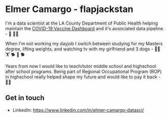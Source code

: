 # Elmer Camargo - flapjackstan

I'm a data scientist at the LA County Department of Public Health helping maintain the [COVID-19 Vaccine Dashboard](http://publichealth.lacounty.gov/media/coronavirus/vaccine/vaccine-dashboard.htm) and it's associated data pipeline - 
:construction_worker: :man_technologist: 

When I'm not working my dayjob I switch between studying for my Masters degree, lifting weights, and watching tv with my girlfriend and 3 dogs - :man_student: :weight_lifting: :dog2: :pig2: :dog2:

Years from now I would like to teach/tutor middle school and highschool after school programs. Being part of Regional Occupational Program (ROP) in highschool really helped shape my future and would like to pay it back - :teacher:

## Get in touch
- LinkedIn: https://www.linkedin.com/in/elmer-camargo-datasci/
